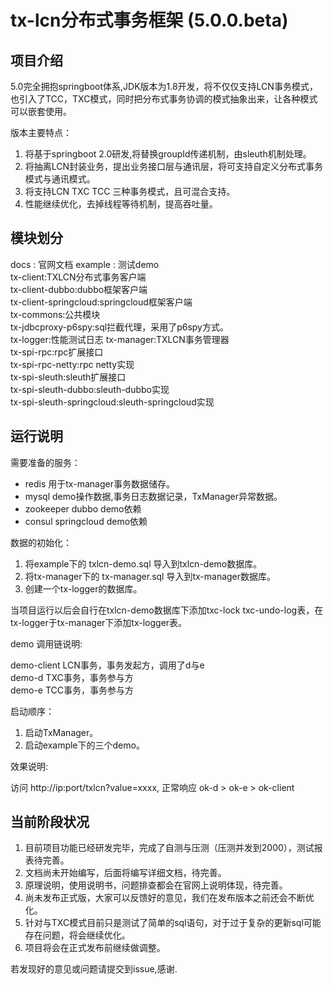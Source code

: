 # tx-lcn分布式事务框架 (5.0.0.beta)

## 项目介绍
5.0完全拥抱springboot体系,JDK版本为1.8开发，将不仅仅支持LCN事务模式，也引入了TCC，TXC模式，同时把分布式事务协调的模式抽象出来，让各种模式可以嵌套使用。


版本主要特点：
1.  将基于springboot 2.0研发,将替换groupId传递机制，由sleuth机制处理。
2.  将抽离LCN封装业务，提出业务接口层与通讯层，将可支持自定义分布式事务模式与通讯模式。
3.  将支持LCN TXC TCC 三种事务模式，且可混合支持。
4.  性能继续优化，去掉线程等待机制，提高吞吐量。



## 模块划分

docs : 官网文档
example : 测试demo   
tx-client:TXLCN分布式事务客户端   
tx-client-dubbo:dubbo框架客户端   
tx-client-springcloud:springcloud框架客户端   
tx-commons:公共模块   
tx-jdbcproxy-p6spy:sql拦截代理，采用了p6spy方式。  
tx-logger:性能测试日志 
tx-manager:TXLCN事务管理器   
tx-spi-rpc:rpc扩展接口   
tx-spi-rpc-netty:rpc netty实现  
tx-spi-sleuth:sleuth扩展接口   
tx-spi-sleuth-dubbo:sleuth-dubbo实现   
tx-spi-sleuth-springcloud:sleuth-springcloud实现   



## 运行说明

需要准备的服务：

* redis 用于tx-manager事务数据储存。
* mysql demo操作数据,事务日志数据记录，TxManager异常数据。
* zookeeper dubbo demo依赖
* consul springcloud demo依赖



数据的初始化：

1. 将example下的 txlcn-demo.sql 导入到txlcn-demo数据库。
2. 将tx-manager下的 tx-manager.sql 导入到tx-manager数据库。
3. 创建一个tx-logger的数据库。

当项目运行以后会自行在txlcn-demo数据库下添加txc-lock txc-undo-log表，在tx-logger于tx-manager下添加tx-logger表。



demo 调用链说明:

demo-client LCN事务，事务发起方，调用了d与e   
demo-d TXC事务，事务参与方   
demo-e TCC事务，事务参与方   


启动顺序：

1. 启动TxManager。   
2. 启动example下的三个demo。   


效果说明:

访问 http://ip:port/txlcn?value=xxxx,   正常响应  ok-d > ok-e > ok-client


## 当前阶段状况

1. 目前项目功能已经研发完毕，完成了自测与压测（压测并发到2000），测试报表待完善。
2. 文档尚未开始编写，后面将编写详细文档，待完善。
3. 原理说明，使用说明书，问题排查都会在官网上说明体现，待完善。
4. 尚未发布正式版，大家可以反馈好的意见，我们在发布版本之前还会不断优化。
5. 针对与TXC模式目前只是测试了简单的sql语句，对于过于复杂的更新sql可能存在问题，将会继续优化。
6. 项目将会在正式发布前继续做调整。


若发现好的意见或问题请提交到issue,感谢.
